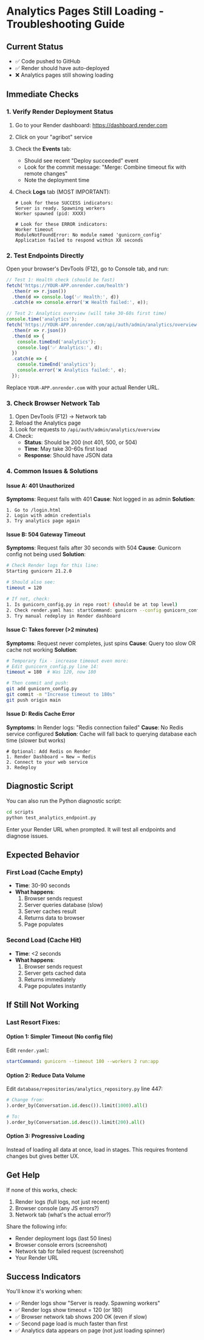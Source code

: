 # Analytics Pages Still Loading - Troubleshooting Guide

## Current Status
- ✅ Code pushed to GitHub
- ✅ Render should have auto-deployed
- ❌ Analytics pages still showing loading

## Immediate Checks

### 1. Verify Render Deployment Status

1. Go to your Render dashboard: https://dashboard.render.com
2. Click on your "agribot" service
3. Check the **Events** tab:
   - Should see recent "Deploy succeeded" event
   - Look for the commit message: "Merge: Combine timeout fix with remote changes"
   - Note the deployment time

4. Check **Logs** tab (MOST IMPORTANT):
   ```
   # Look for these SUCCESS indicators:
   Server is ready. Spawning workers
   Worker spawned (pid: XXXX)

   # Look for these ERROR indicators:
   Worker timeout
   ModuleNotFoundError: No module named 'gunicorn_config'
   Application failed to respond within XX seconds
   ```

### 2. Test Endpoints Directly

Open your browser's DevTools (F12), go to Console tab, and run:

```javascript
// Test 1: Health check (should be fast)
fetch('https://YOUR-APP.onrender.com/health')
  .then(r => r.json())
  .then(d => console.log('✅ Health:', d))
  .catch(e => console.error('❌ Health failed:', e));

// Test 2: Analytics overview (will take 30-60s first time)
console.time('analytics');
fetch('https://YOUR-APP.onrender.com/api/auth/admin/analytics/overview')
  .then(r => r.json())
  .then(d => {
    console.timeEnd('analytics');
    console.log('✅ Analytics:', d);
  })
  .catch(e => {
    console.timeEnd('analytics');
    console.error('❌ Analytics failed:', e);
  });
```

Replace `YOUR-APP.onrender.com` with your actual Render URL.

### 3. Check Browser Network Tab

1. Open DevTools (F12) → Network tab
2. Reload the Analytics page
3. Look for requests to `/api/auth/admin/analytics/overview`
4. Check:
   - **Status**: Should be 200 (not 401, 500, or 504)
   - **Time**: May take 30-60s first load
   - **Response**: Should have JSON data

### 4. Common Issues & Solutions

#### Issue A: 401 Unauthorized
**Symptoms**: Request fails with 401
**Cause**: Not logged in as admin
**Solution**:
```
1. Go to /login.html
2. Login with admin credentials
3. Try analytics page again
```

#### Issue B: 504 Gateway Timeout
**Symptoms**: Request fails after 30 seconds with 504
**Cause**: Gunicorn config not being used
**Solution**:
```bash
# Check Render logs for this line:
Starting gunicorn 21.2.0

# Should also see:
timeout = 120

# If not, check:
1. Is gunicorn_config.py in repo root? (should be at top level)
2. Check render.yaml has: startCommand: gunicorn --config gunicorn_config.py run:app
3. Try manual redeploy in Render dashboard
```

#### Issue C: Takes forever (>2 minutes)
**Symptoms**: Request never completes, just spins
**Cause**: Query too slow OR cache not working
**Solution**:
```bash
# Temporary fix - increase timeout even more:
# Edit gunicorn_config.py line 14:
timeout = 180  # Was 120, now 180

# Then commit and push:
git add gunicorn_config.py
git commit -m "Increase timeout to 180s"
git push origin main
```

#### Issue D: Redis Cache Error
**Symptoms**: In Render logs: "Redis connection failed"
**Cause**: No Redis service configured
**Solution**: Cache will fall back to querying database each time (slower but works)
```
# Optional: Add Redis on Render
1. Render Dashboard → New → Redis
2. Connect to your web service
3. Redeploy
```

## Diagnostic Script

You can also run the Python diagnostic script:

```bash
cd scripts
python test_analytics_endpoint.py
```

Enter your Render URL when prompted. It will test all endpoints and diagnose issues.

## Expected Behavior

### First Load (Cache Empty)
- **Time**: 30-90 seconds
- **What happens**:
  1. Browser sends request
  2. Server queries database (slow)
  3. Server caches result
  4. Returns data to browser
  5. Page populates

### Second Load (Cache Hit)
- **Time**: <2 seconds
- **What happens**:
  1. Browser sends request
  2. Server gets cached data
  3. Returns immediately
  4. Page populates instantly

## If Still Not Working

### Last Resort Fixes:

#### Option 1: Simpler Timeout (No config file)
Edit `render.yaml`:
```yaml
startCommand: gunicorn --timeout 180 --workers 2 run:app
```

#### Option 2: Reduce Data Volume
Edit `database/repositories/analytics_repository.py` line 447:
```python
# Change from:
).order_by(Conversation.id.desc()).limit(1000).all()

# To:
).order_by(Conversation.id.desc()).limit(200).all()
```

#### Option 3: Progressive Loading
Instead of loading all data at once, load in stages.
This requires frontend changes but gives better UX.

## Get Help

If none of this works, check:
1. Render logs (full logs, not just recent)
2. Browser console (any JS errors?)
3. Network tab (what's the actual error?)

Share the following info:
- Render deployment logs (last 50 lines)
- Browser console errors (screenshot)
- Network tab for failed request (screenshot)
- Your Render URL

## Success Indicators

You'll know it's working when:
- ✅ Render logs show "Server is ready. Spawning workers"
- ✅ Render logs show timeout = 120 (or 180)
- ✅ Browser network tab shows 200 OK (even if slow)
- ✅ Second page load is much faster than first
- ✅ Analytics data appears on page (not just loading spinner)
